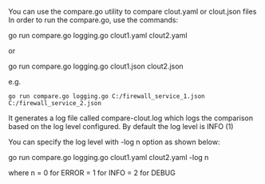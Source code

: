 You can use the compare.go utility to compare clout.yaml or clout.json files
In order to run the compare.go, use the commands:

  go run compare.go logging.go clout1.yaml clout2.yaml

or

  go run compare.go logging.go clout1.json clout2.json

  e.g. 

    go run compare.go logging.go C:/firewall_service_1.json C:/firewall_service_2.json
	
It generates a log file called compare-clout.log which logs the comparison based on
the log level configured. By default the log level is INFO (1)
	
You can specify the log level with -log n option as shown below:

  go run compare.go logging.go clout1.yaml clout2.yaml -log n
  
  where n 	= 0 for ERROR
          	= 1 for INFO
		= 2 for DEBUG
